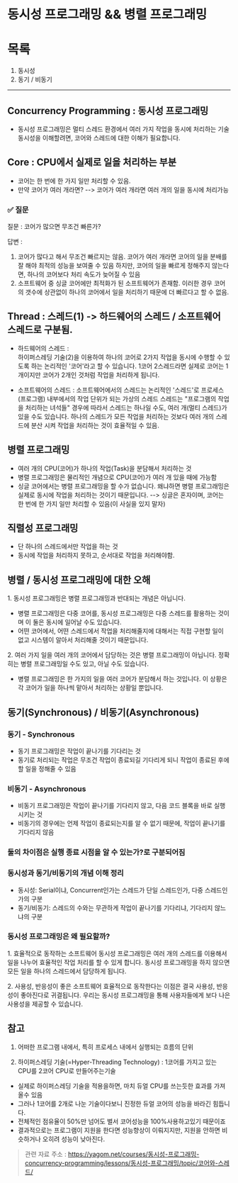 # 동시성 프로그래밍 && 병렬 프로그래밍
# 목록 
1. 동시성
2. 동기 / 비동기

---

## Concurrency Programming : 동시성 프로그래밍
- 동시성 프로그래밍은 멀티 스레드 환경에서 여러 가지 작업을 동시에 처리하는 기술
동시성을 이해할려면, 코어와 스레드에 대한 이해가 필요합니다.


## Core : CPU에서 실제로 일을 처리하는 부분
- 코어는 한 번에 한 가지 일만 처리할 수 있음.
- 만약 코어가 여러 개라면? --> 코어가 여러 개라면 여러 개의 일을 동시에 처리가능


### ✅ 질문
질문 : 코어가 많으면 무조건 빠른가?

답변 : 
1. 코어가 많다고 해서 무조건 빠르지는 않음. 코어가 여러 개라면 코어의 일을 분배를 잘 해야 최적의 성능을 보여줄 수 있음
하지만, 코어의 일을 빠르게 정해주지 않는다면, 하나의 코어보다 처리 속도가 늦어질 수 있음
2. 소프트웨어 중 싱글 코어에만 최적화가 된 소프트웨어가 존재함. 
이러한 경우 코어의 갯수에 상관없이 하나의 코어에서 일을 처리하기 때문에 더 빠르다고 할 수 없음.

## Thread : 스레드(1) -> 하드웨어의 스레드 / 소프트웨어 스레드로 구분됨.
- 하드웨어의 스레드 :  
하이퍼스레딩 기술(2)을 이용하여 하나의 코어로 2가지 작업을 동시에 수행할 수 있도록 하는 논리적인 '코어'라고 할 수 있습니다. 
1코어 2스레드라면 실제로 코어는 1개이지만 코어가 2개인 것처럼 작업을 처리하게 됩니다.

- 소프트웨어의 스레드 :
소프트웨어에서의 스레드는 논리적인 '스레드'로 프로세스(프로그램) 내부에서의 작업 단위가 되는 가상의 스레드 
스레드는 "프로그램의 작업을 처리하는 녀석들" 
경우에 따라서 스레드는 하나일 수도, 여러 개(멀티 스레드)가 있을 수도 있습니다. 
하나의 스레드가 모든 작업을 처리하는 것보다 여러 개의 스레드에 분산 시켜 작업을 처리하는 것이 효율적일 수 있음.

## 병렬 프로그래밍
- 여러 개의 CPU(코어)가 하나의 작업(Task)을 분담해서 처리하는 것
- 병렬 프로그래밍은 물리적인 개념으로 CPU(코어)가 여러 개 있을 때에 가능함 
- 싱글 코어에서는 병렬 프로그래밍을 할 수가 없습니다. 왜냐하면 병렬 프로그래밍은 실제로 동시에 작업을 처리하는 것이기 때문입니다. --> 싱글은 혼자이며, 코어는 한 번에 한 가지 일만 처리할 수 있음(이 사실을 있지 말자)

## 직렬성 프로그래밍
- 단 하나의 스레드에서만 작업을 하는 것
- 동시에 작업을 처리하지 못하고, 순서대로 작업을 처리해야함.

## 병렬 / 동시성 프로그래밍에 대한 오해
1️. 동시성 프로그래밍은 병렬 프로그래밍과 반대되는 개념은 아닙니다.
- 병렬 프로그래밍은 다중 코어를, 동시성 프로그래밍은 다중 스레드를 활용하는 것이며 이 둘은 동시에 일어날 수도 있습니다. 
- 어떤 코어에서, 어떤 스레드에서 작업을 처리해줄지에 대해서는 직접 구현할 일이 없고 시스템이 알아서 처리해줄 것이기 때문입니다.

2️. 여러 가지 일을 여러 개의 코어에서 담당하는 것은 병렬 프로그래밍이 아닙니다.
정확히는 병렬 프로그래밍일 수도 있고, 아닐 수도 있습니다. 
- 병렬 프로그래밍은 한 가지의 일을 여러 코어가 분담해서 하는 것입니다. 이 상황은 각 코어가 일을 하나씩 맡아서 처리하는 상황일 뿐입니다. 

## 동기(Synchronous) /  비동기(Asynchronous)
### 동기 - Synchronous
- 동기 프로그래밍은 작업이 끝나기를 기다리는 것
- 동기로 처리되는 작업은 무조건 작업이 종료되길 기다리게 되니 작업이 종료된 후에 할 일을 정해줄 수 있음

### 비동기 - Asynchronous
- 비동기 프로그래밍은 작업이 끝나기를 기다리지 않고, 다음 코드 블록을 바로 실행시키는 것
- 비동기의 경우에는 언제 작업이 종료되는지를 알 수 없기 때문에, 작업이 끝나기를 기다리지 않음

### 둘의 차이점은 실행 종료 시점을 알 수 있는가?로 구분되어짐

### 동시성과 동기/비동기의 개념 이해 정리
- 동시성: Serial이냐, Concurrent인가는 스레드가 단일 스레드인가, 다중 스레드인가의 구분
- 동기/비동기: 스레드의 수와는 무관하게 작업이 끝나기를 기다리냐, 기다리지 않느냐의 구분

### 동시성 프로그래밍은 왜 필요할까?
1️. 효율적으로 동작하는 소프트웨어
동시성 프로그래밍은 여러 개의 스레드를 이용해서 일을 나누어 효율적인 작업 처리를 할 수 있게 합니다. 동시성 프로그래밍을 하지 않으면 모든 일을 하나의 스레드에서 담당하게 됩니다.

2️. 사용성, 반응성이 좋은 소프트웨어
효율적으로 동작한다는 이점은 결국 사용성, 반응성이 좋아진다로 귀결됩니다. 우리는 동시성 프로그래밍을 통해 사용자들에게 보다 나은 사용성을 제공할 수 있습니다.

## 참고 
01. 어떠한 프로그램 내에서, 특히 프로세스 내에서 실행되는 흐름의 단위

02. 하이퍼스레딩 기술(=Hyper-Threading Technology) :  1코어를 가지고 있는 CPU를 2코어 CPU로 만들어주는기술
- 실제로 하이퍼스레딩 기술을 적용을하면, 마치 듀얼 CPU를 쓰는듯한 효과를 가져올수 있음 
- 그러나 1코어를 2개로 나눈 기술이다보니 진정한 듀얼 코어의 성능을 바라긴 힘듭니다.
- 전체적인 점유율이 50%만 넘어도 벌서 코어성능을 100%사용하고있기 때문이죠
- 결과적으로는 프로그램이 지원을 한다면 성능향상이 이뤄지지만, 지원을 안하면 비슷하거나 오히려 성능이 낮아진다.

> 관련 자료 주소 : https://yagom.net/courses/동시성-프로그래밍-concurrency-programming/lessons/동시성-프로그래밍/topic/코어와-스레드/